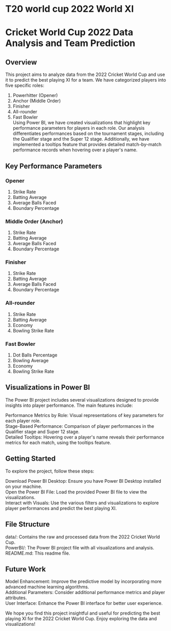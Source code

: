 # T20 world cup 2022 World XI  

# Cricket World Cup 2022 Data Analysis and Team Prediction  
## Overview  
This project aims to analyze data from the 2022 Cricket World Cup and use it to predict the best playing XI for a team. We have categorized players into five specific roles:  

1. Powerhitter (Opener)  
2. Anchor (Middle Order)  
3. Finisher  
4. All-rounder  
5. Fast Bowler  
Using Power BI, we have created visualizations that highlight key performance parameters for players in each role. Our analysis differentiates performances based on the tournament stages, including the Qualifier stage and the Super 12 stage. Additionally, we have implemented a tooltips feature that provides detailed match-by-match performance records when hovering over a player's name.

## Key Performance Parameters  
### Opener  
1. Strike Rate  
2. Batting Average  
3. Average Balls Faced  
4. Boundary Percentage  

### Middle Order (Anchor)  
1. Strike Rate  
2. Batting Average  
3. Average Balls Faced  
4. Boundary Percentage  

### Finisher  
1. Strike Rate  
2. Batting Average  
3. Average Balls Faced  
4. Boundary Percentage  

### All-rounder
1. Strike Rate  
2. Batting Average  
3. Economy  
4. Bowling Strike Rate

### Fast Bowler  
1. Dot Balls Percentage  
2. Bowling Average  
3. Economy  
4. Bowling Strike Rate

## Visualizations in Power BI  
The Power BI project includes several visualizations designed to provide insights into player performance. The main features include:

Performance Metrics by Role: Visual representations of key parameters for each player role.  
Stage-Based Performance: Comparison of player performances in the Qualifier stage and Super 12 stage.  
Detailed Tooltips: Hovering over a player's name reveals their performance metrics for each match, using the tooltips feature.

## Getting Started  
To explore the project, follow these steps:   

Download Power BI Desktop: Ensure you have Power BI Desktop installed on your machine.  
Open the Power BI File: Load the provided Power BI file to view the visualizations.  
Interact with Visuals: Use the various filters and visualizations to explore player performances and predict the best playing XI.

## File Structure

data/: Contains the raw and processed data from the 2022 Cricket World Cup.  
PowerBI/: The Power BI project file with all visualizations and analysis.  
README.md: This readme file. 

## Future Work  
Model Enhancement: Improve the predictive model by incorporating more advanced machine learning algorithms.  
Additional Parameters: Consider additional performance metrics and player attributes.  
User Interface: Enhance the Power BI interface for better user experience. 

We hope you find this project insightful and useful for predicting the best playing XI for the 2022 Cricket World Cup. Enjoy exploring the data and visualizations!
